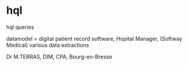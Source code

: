 # hql
hql queries

datamodel = digital patient record software, Hopital Manager, (Softway Medical)
various data extractions

Dr M.TERRAS, DIM, CPA, Bourg-en-Bresse

